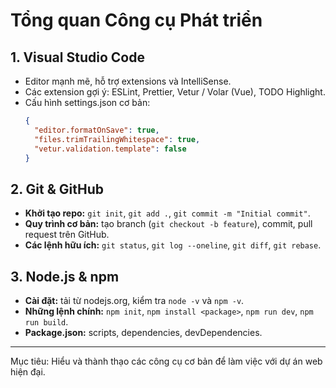 # Tổng quan Công cụ Phát triển

## 1. Visual Studio Code
- Editor mạnh mẽ, hỗ trợ extensions và IntelliSense.
- Các extension gợi ý: ESLint, Prettier, Vetur / Volar (Vue), TODO Highlight.
- Cấu hình settings.json cơ bản:
  ```json
  {
    "editor.formatOnSave": true,
    "files.trimTrailingWhitespace": true,
    "vetur.validation.template": false
  }
  ```

## 2. Git & GitHub
- **Khởi tạo repo:** `git init`, `git add .`, `git commit -m "Initial commit"`.
- **Quy trình cơ bản:** tạo branch (`git checkout -b feature`), commit, pull request trên GitHub.
- **Các lệnh hữu ích:** `git status`, `git log --oneline`, `git diff`, `git rebase`.

## 3. Node.js & npm
- **Cài đặt:** tải từ nodejs.org, kiểm tra `node -v` và `npm -v`.
- **Những lệnh chính:** `npm init`, `npm install <package>`, `npm run dev`, `npm run build`.
- **Package.json:** scripts, dependencies, devDependencies.

---
Mục tiêu: Hiểu và thành thạo các công cụ cơ bản để làm việc với dự án web hiện đại.

